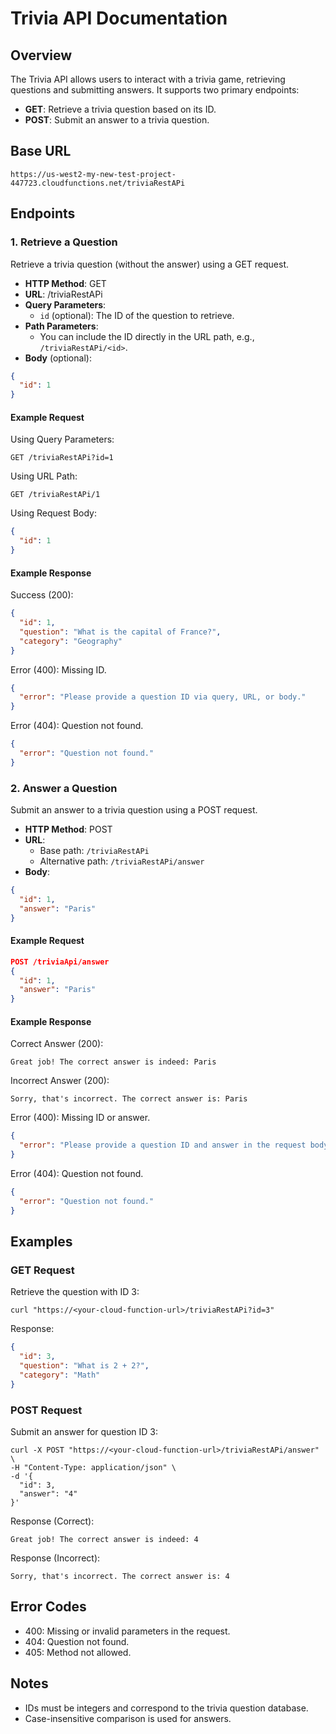 # Trivia API Documentation

## Overview
The Trivia API allows users to interact with a trivia game, retrieving questions and submitting answers. It supports two primary endpoints:

- **GET**: Retrieve a trivia question based on its ID.
- **POST**: Submit an answer to a trivia question.

## Base URL
```
https://us-west2-my-new-test-project-447723.cloudfunctions.net/triviaRestAPi
```

## Endpoints

### 1. Retrieve a Question
Retrieve a trivia question (without the answer) using a GET request.

- **HTTP Method**: GET
- **URL**: /triviaRestAPi
- **Query Parameters**:
  - `id` (optional): The ID of the question to retrieve.
- **Path Parameters**:
  - You can include the ID directly in the URL path, e.g., `/triviaRestAPi/<id>`.
- **Body** (optional):
```json
{
  "id": 1
}
```

#### Example Request
Using Query Parameters:
```
GET /triviaRestAPi?id=1
```
Using URL Path:
```
GET /triviaRestAPi/1
```
Using Request Body:
```json
{
  "id": 1
}
```

#### Example Response
Success (200):
```json
{
  "id": 1,
  "question": "What is the capital of France?",
  "category": "Geography"
}
```
Error (400): Missing ID.
```json
{
  "error": "Please provide a question ID via query, URL, or body."
}
```
Error (404): Question not found.
```json
{
  "error": "Question not found."
}
```

### 2. Answer a Question
Submit an answer to a trivia question using a POST request.

- **HTTP Method**: POST
- **URL**:
  - Base path: `/triviaRestAPi`
  - Alternative path: `/triviaRestAPi/answer`
- **Body**:
```json
{
  "id": 1,
  "answer": "Paris"
}
```

#### Example Request
```json
POST /triviaApi/answer
{
  "id": 1,
  "answer": "Paris"
}
```

#### Example Response
Correct Answer (200):
```
Great job! The correct answer is indeed: Paris
```
Incorrect Answer (200):
```
Sorry, that's incorrect. The correct answer is: Paris
```
Error (400): Missing ID or answer.
```json
{
  "error": "Please provide a question ID and answer in the request body."
}
```
Error (404): Question not found.
```json
{
  "error": "Question not found."
}
```

## Examples

### GET Request
Retrieve the question with ID 3:
```
curl "https://<your-cloud-function-url>/triviaRestAPi?id=3"
```
Response:
```json
{
  "id": 3,
  "question": "What is 2 + 2?",
  "category": "Math"
}
```

### POST Request
Submit an answer for question ID 3:
```
curl -X POST "https://<your-cloud-function-url>/triviaRestAPi/answer" \
-H "Content-Type: application/json" \
-d '{
  "id": 3,
  "answer": "4"
}'
```
Response (Correct):
```
Great job! The correct answer is indeed: 4
```
Response (Incorrect):
```
Sorry, that's incorrect. The correct answer is: 4
```

## Error Codes
- 400: Missing or invalid parameters in the request.
- 404: Question not found.
- 405: Method not allowed.

## Notes
- IDs must be integers and correspond to the trivia question database.
- Case-insensitive comparison is used for answers.